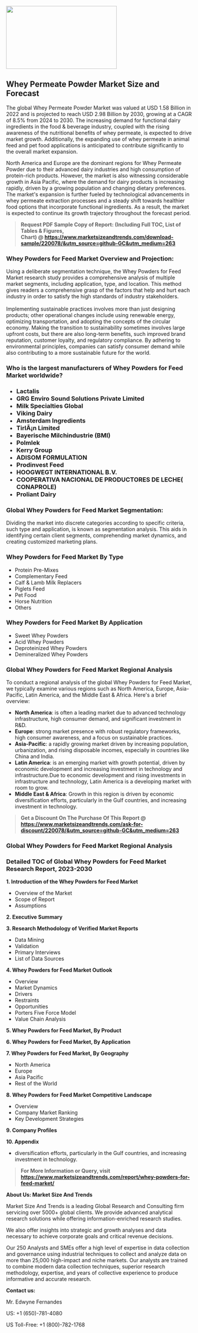 <p><img class="alignnone size-medium wp-image-20088" src="https://ffe5etoiles.com/wp-content/uploads/2024/12/MST1-300x171.png" alt="" width="300" height="171" /></p><h2>Whey Permeate Powder Market Size and Forecast</h2><p>The global Whey Permeate Powder Market was valued at USD 1.58 Billion in 2022 and is projected to reach USD 2.98 Billion by 2030, growing at a CAGR of 8.5% from 2024 to 2030. The increasing demand for functional dairy ingredients in the food & beverage industry, coupled with the rising awareness of the nutritional benefits of whey permeate, is expected to drive market growth. Additionally, the expanding use of whey permeate in animal feed and pet food applications is anticipated to contribute significantly to the overall market expansion.</p><p>North America and Europe are the dominant regions for Whey Permeate Powder due to their advanced dairy industries and high consumption of protein-rich products. However, the market is also witnessing considerable growth in Asia Pacific, where the demand for dairy products is increasing rapidly, driven by a growing population and changing dietary preferences. The market's expansion is further fueled by technological advancements in whey permeate extraction processes and a steady shift towards healthier food options that incorporate functional ingredients. As a result, the market is expected to continue its growth trajectory throughout the forecast period.</p></p><blockquote id="" class=""><strong>Request PDF Sample Copy of Report: (Including Full TOC, List of Tables &amp; Figures, Chart)&nbsp;@&nbsp;<strong><a href="https://www.marketsizeandtrends.com/download-sample/220078/&utm_source=github-GC&utm_medium=263" target="_blank">https://www.marketsizeandtrends.com/download-sample/220078/&utm_source=github-GC&utm_medium=263</a></strong></strong></blockquote><h3 id="" class="">Whey Powders for Feed Market&nbsp;Overview and Projection:</h3><p id="" class="">Using a deliberate segmentation technique, the Whey Powders for Feed Market research study provides a comprehensive analysis of multiple market segments, including application, type, and location. This method gives readers a comprehensive grasp of the factors that help and hurt each industry in order to satisfy the high standards of industry stakeholders. <br /> <br />Implementing sustainable practices involves more than just designing products; other operational changes include using renewable energy, optimizing transportation, and adopting the concepts of the circular economy. Making the transition to sustainability sometimes involves large upfront costs, but there are also long-term benefits, such improved brand reputation, customer loyalty, and regulatory compliance. By adhering to environmental principles, companies can satisfy consumer demand while also contributing to a more sustainable future for the world.</p><h3 id="" class="">Who is the largest manufacturers of&nbsp;Whey Powders for Feed Market worldwide?</h3><h3 class=""><p><ul><li>Lactalis </li><li> GRG Enviro Sound Solutions Private Limited </li><li> Milk Specialties Global </li><li> Viking Dairy </li><li> Amsterdam Ingredients </li><li> TirlÃ¡n Limited </li><li> Bayerische Milchindustrie (BMI) </li><li> Polmlek </li><li> Kerry Group </li><li> ADISOM FORMULATION </li><li> Prodinvest Feed </li><li> HOOGWEGT INTERNATIONAL B.V. </li><li> COOPERATIVA NACIONAL DE PRODUCTORES DE LECHE( CONAPROLE) </li><li> Proliant Dairy</li></ul></p></h3><h3 id="" class="">Global&nbsp;Whey Powders for Feed Market Segmentation:</h3><p id="" class="">Dividing the market into discrete categories according to specific criteria, such type and application, is known as segmentation analysis. This aids in identifying certain client segments, comprehending market dynamics, and creating customized marketing plans.</p><h3 id="" class="">Whey Powders for Feed Market&nbsp;By Type</h3><p><p><ul><li>Protein Pre-Mixes</li><li> Complementary Feed</li><li> Calf & Lamb Milk Replacers</li><li> Piglets Feed</li><li> Pet Food</li><li> Horse Nutrition</li><li> Others</p></li></ul></p></p><h3 id="" class="">Whey Powders for Feed Market&nbsp;By Application</h3><p class=""><p><ul><li>Sweet Whey Powders</li><li> Acid Whey Powders</li><li> Deproteinized Whey Powders</li><li> Demineralized Whey Powders</li></ul></p></p><h3 id="" class="">Global Whey Powders for Feed Market Regional Analysis</h3><p id="" class="">To conduct a regional analysis of the global Whey Powders for Feed Market, we typically examine various regions such as North America, Europe, Asia-Pacific, Latin America, and the Middle East &amp; Africa. Here's a brief overview:</p><ul><li><strong>North America</strong>: is often a leading market due to advanced technology infrastructure, high consumer demand, and significant investment in R&amp;D.</li><li><strong>Europe</strong>: strong market presence with robust regulatory frameworks, high consumer awareness, and a focus on sustainable practices.</li><li><strong>Asia-Pacific</strong>: a rapidly growing market driven by increasing population, urbanization, and rising disposable incomes, especially in countries like China and India.</li><li><strong>Latin America</strong>: is an emerging market with growth potential, driven by economic development and increasing investment in technology and infrastructure.Due to economic development and rising investments in infrastructure and technology, Latin America is a developing market with room to grow.</li><li><strong>Middle East &amp; Africa</strong>: Growth in this region is driven by economic diversification efforts, particularly in the Gulf countries, and increasing investment in technology.</li></ul><blockquote id="" class=""><strong>Get a Discount On The Purchase Of This Report @ <strong><a href="https://www.marketsizeandtrends.com/ask-for-discount/220078/&utm_source=github-GC&utm_medium=263" target="_blank">https://www.marketsizeandtrends.com/ask-for-discount/220078/&utm_source=github-GC&utm_medium=263</a></strong></strong></blockquote><h3 id="" class="">Global Whey Powders for Feed Market Regional Analysis</h3><h3 id="" class="">Detailed TOC of Global Whey Powders for Feed Market Research Report, 2023-2030</h3><p id="" class=""><strong>1. Introduction of the Whey Powders for Feed Market</strong></p><ul><li>Overview of the Market</li><li>Scope of Report</li><li>Assumptions</li></ul><p id="" class=""><strong>2. Executive Summary</strong></p><p id="" class=""><strong>3. Research Methodology of Verified Market Reports</strong></p><ul><li>Data Mining</li><li>Validation</li><li>Primary Interviews</li><li>List of Data Sources</li></ul><p id="" class=""><strong>4. Whey Powders for Feed Market Outlook</strong></p><ul><li>Overview</li><li>Market Dynamics</li><li>Drivers</li><li>Restraints</li><li>Opportunities</li><li>Porters Five Force Model</li><li>Value Chain Analysis</li></ul><p id="" class=""><strong>5. Whey Powders for Feed Market, By Product</strong></p><p id="" class=""><strong>6. Whey Powders for Feed Market, By Application</strong></p><p id="" class=""><strong>7. Whey Powders for Feed Market, By Geography</strong></p><ul><li>North America</li><li>Europe</li><li>Asia Pacific</li><li>Rest of the World</li></ul><p id="" class=""><strong>8. Whey Powders for Feed Market Competitive Landscape</strong></p><ul><li>Overview</li><li>Company Market Ranking</li><li>Key Development Strategies</li></ul><p id="" class=""><strong>9. Company Profiles</strong></p><p id="" class=""><strong>10. Appendix</strong></p><ul><li>diversification efforts, particularly in the Gulf countries, and increasing investment in technology.</li></ul><blockquote id="" class=""><strong>For More Information or Query, visit <strong><strong><a href="https://www.marketsizeandtrends.com/report/whey-powders-for-feed-market/" target="_blank">https://www.marketsizeandtrends.com/report/whey-powders-for-feed-market/</a></strong></strong></strong></blockquote><p id="" class=""><strong>About Us: Market Size And Trends</strong></p><p id="" class="">Market Size And Trends is a leading Global Research and Consulting firm servicing over 5000+ global clients. We provide advanced analytical research solutions while offering information-enriched research studies.</p><p id="" class="">We also offer insights into strategic and growth analyses and data necessary to achieve corporate goals and critical revenue decisions.</p><p id="" class="">Our 250 Analysts and SMEs offer a high level of expertise in data collection and governance using industrial techniques to collect and analyze data on more than 25,000 high-impact and niche markets. Our analysts are trained to combine modern data collection techniques, superior research methodology, expertise, and years of collective experience to produce informative and accurate research.</p><p id="" class=""><strong>Contact us:</strong></p><p id="" class="">Mr. Edwyne Fernandes</p><p id="" class="">US: +1 (650)-781-4080</p><p id="" class="">US Toll-Free: +1 (800)-782-1768</p>
